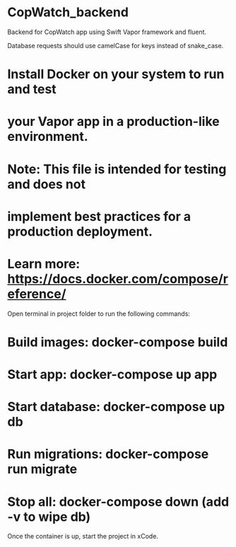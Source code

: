 # CopWatch_backend

Backend for CopWatch app using Swift Vapor framework and fluent.

Database requests should use camelCase for keys instead of snake_case. 

# Install Docker on your system to run and test
# your Vapor app in a production-like environment.
#
# Note: This file is intended for testing and does not
# implement best practices for a production deployment.
#
# Learn more: https://docs.docker.com/compose/reference/

Open terminal in project folder to run the following commands:

#   Build images: docker-compose build
#      Start app: docker-compose up app
# Start database: docker-compose up db
# Run migrations: docker-compose run migrate
#       Stop all: docker-compose down (add -v to wipe db)

Once the container is up, start the project in xCode.
